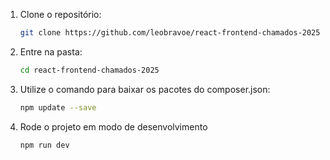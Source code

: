 1. Clone o repositório:
    ```bash
    git clone https://github.com/leobravoe/react-frontend-chamados-2025.git
    ```

2. Entre na pasta:
    ```bash
    cd react-frontend-chamados-2025
    ```

3. Utilize o comando para baixar os pacotes do composer.json:
    ```bash
    npm update --save
    ```

4. Rode o projeto em modo de desenvolvimento
    ```bash
    npm run dev
    ```